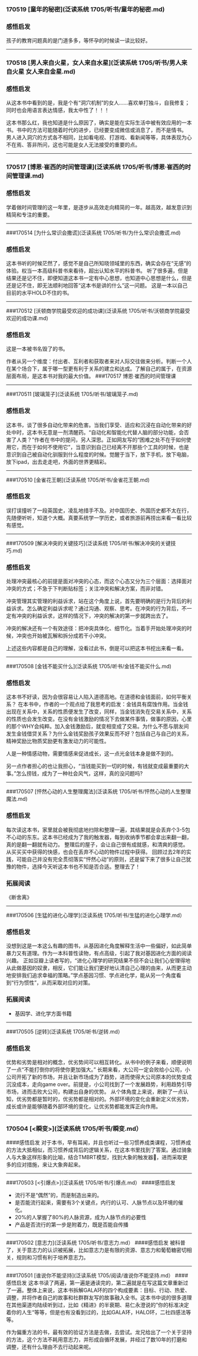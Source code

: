 ### 170519 [童年的秘密](泛读系统 1705/听书/童年的秘密.md)
### 感悟启发
孩子的教育问题真的是门道多多，等怀孕的时候读一读比较好。

***
### 170518 [男人来自火星，女人来自水星](泛读系统 1705/听书/男人来自火星 女人来自金星.md)
### 感悟启发
从这本书中看到的是，我是个有“洞穴机制”的女人......喜欢单打独斗，自我修复；同时也会用语言表达情感，我太中性了！！！

这本书那么红，我也知道是什么原因了，确实是能在实际生活中被有效应用的一本书。书中的方法可能随着时代的进步，已经要变成微信或消息了，而不是情书。
男人进入洞穴的方式各不相同，比如看电视、打游戏、看新闻等等，具体表现为心不在焉、答非所问，这也可能是女人无法接受的重要的点。

***
### 170517   [博恩·崔西的时间管理课](泛读系统 1705/听书/博恩·崔西的时间管理课.md)
### 感悟启发
学着做时间管理的这一年里，是逐步从高效走向精简的一年。越高效，越发意识到精简和专注的重要。

***
###170514  [为什么常识会撒谎](泛读系统 1705/听书/为什么常识会撒谎.md)
### 感悟启发
这本书听的时候茫然了，感觉不是自己所知晓领域里的东西，确实会存在“无感”的体验。权当一本高级科普书来看待，超出认知水平的科普书。
听了很多遍，但是结果还是记不住，即便知道这本书一定有中心思想，也知道中心思想是什么，但是还是记不住，即无法顺利地回答“这本书是讲的什么”这一问题。
这是一本以自己目前的水平HOLD不住的书。

***
###170512  [沃顿商学院最受欢迎的成功课](泛读系统 1705/听书/沃顿商学院最受欢迎的成功课.md)
### 感悟启发
这是一本被书名毁了的书。

作者从另一个维度：付出者、互利者和获取者来对人际交往做来分析。判断一个人在某个场合下，属于哪一型更有利于关系的建立和达成。了解自己的属于，在资源层面布局，是这本书对我的最大价值。
###170517 博恩·崔西的时间管理课

***
###170511  [玻璃笼子](泛读系统 1705/听书/玻璃笼子.md)
### 感悟启发
这本书，谈了很多自动化带来的危害。当我们享受、适应和沉浸在自动化带来的好处中时，这本书无意是一剂清醒药。“自动化和智能化代替人脑的部分功能，会否害了人类？”作者在书中的提问，另人深思。正如网友写的“困难之处不在于如何使用它，而在于如何不使用它”，当意识到自己已经离不开那些个工具的时候，也是意识到自己被自动化驯服到什么程度的时候。觉醒于当下，放下手机，放下电脑，放下ipad，出去走走吧，外面的世界更精彩。

***
###170510 [金雀花王朝](泛读系统 1705/听书/金雀花王朝.md)
### 感悟启发
误打误撞听了一段英国史，凌乱地措手不及。对中国历史、外国历史都不太在行，先随便听听，知道个大概。真要系统学一学历史，或者旅游前再捞出来看一看比较有感觉。

***
###170509 [解决冲突的关键技巧](泛读系统 1705/听书/解决冲突的关键技巧.md)
### 感悟启发
处理冲突最核心的前提是面对冲突的心态，而这个心态又分为三个层面：选择面对冲突的方式；不急于下判断贴标签；关注冲突和解决方案，而非对错。

冲突管理其实管理的利益诉求，站在这个角度上说，首先要明确的是行为背后的利益诉求。怎么确定利益诉求呢？通过沟通、观察、思考。在冲突的行为背后，不一定有冲突的利益诉求，这样的情况下，冲突的解决的第一步就跨出去了。

冲突的解决还有一个有效途径：把冲突具体化、细节化。当着手开始处理冲突的时候，冲突也开始被瓦解和拆分成若干小冲突。

上述这些内容都是自己的理解，没看过此书，倒是可以把这本书挖出来看一看。

***
###170508  [金钱不能买什么](泛读系统 1705/听书/金钱不能买什么.md)
### 感悟启发
这本书不好读，因为会很容易让人陷入道德高地。在道德和金钱面前，如何平衡关系？
在本书中，作者的一个观点给了我思考的启发：金钱具有腐蚀作用。当金钱出现在关系中，关系的性质便发生了改变，同样，当金钱消失在交易关系中，关系的性质也会发生改变。在没有金钱激励的情况下去做某件事情，做事的原因，心里的那个WHY会纯粹。加入金钱激励后，就变相变成了交易。为什么不愿与朋友间发生金钱借贷关系？为什么金钱奖励孩子效果反而不好？包括自己与自己的关系，精神奖励比物质奖励更有激发动力的可能性。

人是一种情感动物，需要情感来促进成长，这一点光金钱本身是做不到的。

 另一点作者担心的也让我担心，“当钱能买到一切的时候，有钱就变成最重要的大事。”怎么捞钱，成为了一种社会风气，这样，真的没问题吗?

***
###170507  [怦然心动的人生整理魔法](泛读系统 1705/听书/怦然心动的人生整理魔法.md)
### 感悟启发
每次读这本书，家里就会被我彻底地扫除和整理一遍，其结果就是会丢弃个3-5包不心动的东东。这本书已经成为了我的触发器，每到收纳季节都会拿出来翻一翻，真的是翻一翻就有动力。
整理后的屋子，会让自己很有成就感，和清爽的感觉。从买买买中获得的快感，也会在丢弃不心动的物件过程中获得。
回顾过去2年的实践，可能自己并没有完全贯彻落实“怦然心动”的原则，还是留下来了很多让自己犹豫的物件，选择今天听这本书也不知是否合适。整理去了！

### 拓展阅读
《断舍离》

***
###170506 [生猛的进化心理学](泛读系统 1705/听书/生猛的进化心理学.md）
### 感悟启发
没想到这是一本这么有趣的图书，从基因进化角度解释生活中一些偏好，如此简单暴力又有道理。作为一本科普性读物，有点高级，引起了我对基因进化方面的阅读兴趣。
正如豆瓣上读者写的，“进化心理学的研究结果不但不会让我们心安理得地从此做基因的奴隶，相反，它们能让我们更好地认清自己心理的由来，从而更主动地安排我们追求幸福的策略。”学点基因习惯、学点进化学，能从另一个角度看到“行为惯性”，从而采取对应的对策。

### 拓展阅读
- 基因学、进化学方面书籍

***
###170505 [逆转](泛读系统 1705/听书/逆转.md）
### 感悟启发
优势和劣势是相对的概念，优劣势间可以相互转化。从书中的例子来看，顺便说明了一点“不能打倒你的将使你更加强大。”
长期来看，大公司一定会败给小公司，小公司开拓了新的市场，并且让新市场成为了趋势，进而使得大公司原本的优势变成沉没成本，走向game over。前提是，小公司找到了一个发展趋势，利用趋势引导市场，进而击败大公司，构建出自身的优势。
从个体角度上来说，刷新了一点认知，优劣势都是暂时的，优劣势都是相对的。外部环境的变化会重新定义优劣势，成长或许是能够随着外部环境的变化，让优劣势都能发挥正向作用。

***
### 170504 [<瞬变>](泛读系统 1705/听书/瞬变.md）
####感悟启发
对于本书，早有耳闻，并且也听过一些习惯养成类课程，习惯养成的方法大抵相似，而习惯养成背后的逻辑关系，在这本书里找到了答案。通过骑象人与大象这样形象的比喻，结合TMBRT模型，找到大象的触发器🐘，进而采取更多的应对措施，来让大象奔起来。

***
###170503  [<引爆点>](泛读系统 1705/听书/引爆点.md）
####感悟启发
- 流行不是“偶然”的，而是制造出来的。
- 是否能流行起来，需要有3个关键点，内行的认可、人脉节点以及环境的催化。
- 20%的人掌握了80%的人脉资源，成为人脉节点的必要性
- 产品是否流行的第一步是附着力，既是否能自传播

***
###170502  [意志力](泛读系统 1705/听书/意志力.md）
####感悟启发
被科普了，关于意志力的认识被拓展，比如意志力是有限的资源、意志力和葡萄糖密切相关，规则和习惯有利于培养意志力。

***
###170501  [谁说你不能坚持](泛读系统 1705/阅读/谁说你不能坚持.md）
####感悟启发
这本书读了两遍，第一遍是通读完的，第二遍就是在写这篇文章重新过了一遍。整体上来说，这本书拆解GALA环的四个构成要素：目标、行动、热爱、调整，并将作者自己的故事和社群群友写的故事融入全书。这本书中说的很多道理在其他渠道均陆续听到过，比如《精进》的半衰期、易仁永澄说的”你的标准决定着你的人生“等等，但是也有没看到过的，比如GALA环，HALO环，二社四感法等等。

作为偏重方法的书，最有效的验证方法是去做，去尝试。龙兄给出了一个关于坚持的方法，这个方法不耗用意志力，并形成自循环发展，并经过了数10年的打磨和调整，还有什么理由不去行动起来呢。








